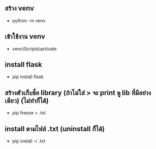## สร้าง venv
- python -m venv <foldername>

## เข้าใช้งาน venv
- venv\Scripts\activate

## install flask
- pip install flask

## สร้างตัวเก็บชื่อ library (ถ้าไม่ใส่ > <filename> จะ print ดู lib ที่มีอย่างเดียว) (ไม่ทำก็ได้)
- pip freeze > <filename>.txt

## install ตามไฟล์ .txt (uninstall ก็ได้)
- pip install -r <filename>.txt
